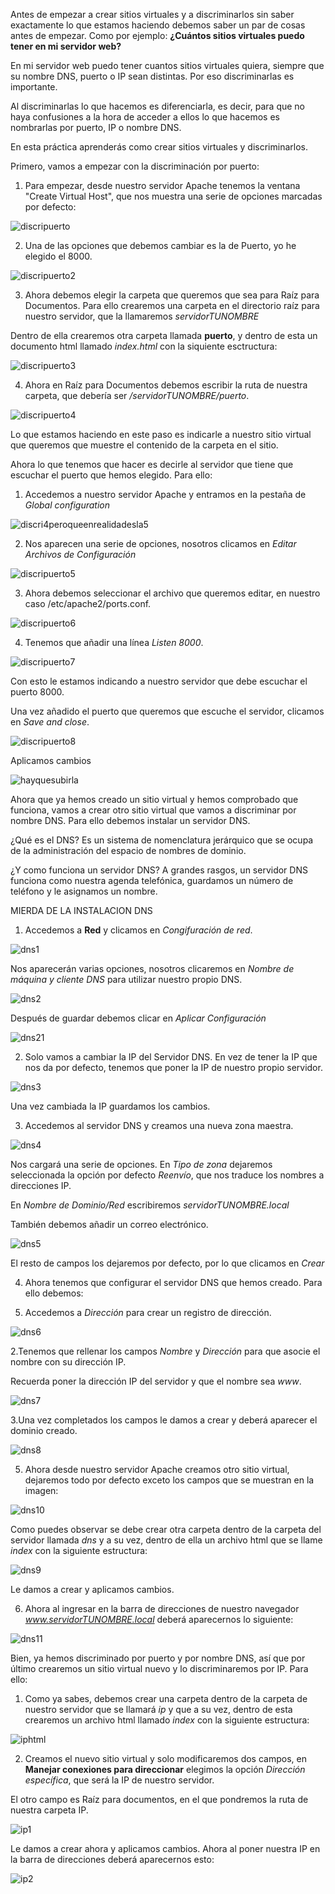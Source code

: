 Antes de empezar a crear sitios virtuales y a discriminarlos sin saber exactamente lo que estamos haciendo debemos saber un par de cosas antes de empezar. Como por ejemplo: **¿Cuántos sitios virtuales puedo tener en mi servidor web?**

En mi servidor web puedo tener cuantos sitios virtuales quiera, siempre que su nombre DNS, puerto o IP sean distintas. Por eso discriminarlas es importante.

Al discriminarlas lo que hacemos es diferenciarla, es decir, para que no haya confusiones a la hora de acceder a ellos lo que hacemos es nombrarlas por puerto, IP o nombre DNS.

En esta práctica aprenderás como crear sitios virtuales y discriminarlos.

Primero, vamos a empezar con la discriminación por puerto:

1. Para empezar, desde nuestro servidor Apache tenemos la ventana "Create Virtual Host", que nos muestra una serie de opciones marcadas por defecto:

![discripuerto](./images/discripuerto.PNG)

2. Una de las opciones que debemos cambiar es la de Puerto, yo he elegido el 8000.

![discripuerto2](./images/discripuerto2.PNG)

3. Ahora debemos elegir la carpeta que queremos que sea para Raíz para Documentos. Para ello crearemos una carpeta en el directorio raíz para nuestro servidor, que la llamaremos *servidorTUNOMBRE*

Dentro de ella crearemos otra carpeta llamada **puerto**, y dentro de esta un documento html llamado *index.html* con la siquiente esctructura:

![discripuerto3](./images/discripuerto3.PNG)

4. Ahora en Raíz para Documentos debemos escribir la ruta de nuestra carpeta, que debería ser */servidorTUNOMBRE/puerto*.

![discripuerto4](./images/discripuerto4.PNG)

Lo que estamos haciendo en este paso es indicarle a nuestro sitio virtual que queremos que muestre el contenido de la carpeta en el sitio. 

Ahora lo que tenemos que hacer es decirle al servidor que tiene que escuchar el puerto que hemos elegido. Para ello:
  
  1. Accedemos a nuestro servidor Apache y entramos en la pestaña de *Global configuration*

  ![discri4peroqueenrealidadesla5](./images/discripuerto4peroqueenrealidadesla5.PNG)
  
  2. Nos aparecen una serie de opciones, nosotros clicamos en *Editar Archivos de Configuración* 
  
  ![discripuerto5](./images/discripuerto5.PNG)
  
  3. Ahora debemos seleccionar el archivo que queremos editar, en nuestro caso  /etc/apache2/ports.conf.
  
  ![discripuerto6](./images/discripuerto6.PNG)
  
  4. Tenemos que añadir una línea *Listen 8000*.
  
  ![discripuerto7](./images/discripuerto7.PNG)
  
  Con esto le estamos indicando a nuestro servidor que debe escuchar el puerto 8000.
  
  Una vez añadido el puerto que queremos que escuche el servidor, clicamos en *Save and close*.
  
  ![discripuerto8](./images/discripuerto8.PNG)
  
  Aplicamos cambios
  
![hayquesubirla](./images/hayquesubirla.PNG)

Ahora que ya hemos creado un sitio virtual y hemos comprobado que funciona, vamos a crear otro sitio virtual que vamos a discriminar por nombre DNS. Para ello debemos instalar un servidor DNS. 

¿Qué es el DNS? Es un sistema de nomenclatura jerárquico que se ocupa de la administración del espacio de nombres de dominio.

¿Y como funciona un servidor DNS? A grandes rasgos, un servidor DNS funciona como nuestra agenda telefónica, guardamos un número de teléfono y le asignamos un nombre.

MIERDA DE LA INSTALACION DNS

1. Accedemos a **Red** y clicamos en *Congifuración de red*.

![dns1](./images/dns1.PNG)

Nos aparecerán varias opciones, nosotros clicaremos en *Nombre de máquina y cliente DNS* para utilizar nuestro propio DNS.

![dns2](./images/dns2.PNG)

Después de guardar debemos clicar en *Aplicar Configuración*

![dns21](./images/dns21.PNG)

2. Solo vamos a cambiar la IP del Servidor DNS. En vez de tener la IP que nos da por defecto, tenemos que poner la IP de nuestro propio servidor.

![dns3](./images/dns3.PNG)

Una vez cambiada la IP guardamos los cambios.

3. Accedemos al servidor DNS y creamos una nueva zona maestra.

![dns4](./images/dns4.PNG)

Nos cargará una serie de opciones. En *Tipo de zona* dejaremos seleccionada la opción por defecto *Reenvío*, que nos traduce los nombres a direcciones IP.

En *Nombre de Dominio/Red* escribiremos *servidorTUNOMBRE.local*

También debemos añadir un correo electrónico.

![dns5](./images/dns5.PNG)

El resto de campos los dejaremos por defecto, por lo que clicamos en *Crear*

4. Ahora tenemos que configurar el servidor DNS que hemos creado. Para ello debemos:

  1. Accedemos a *Dirección* para crear un registro de dirección.
  
  ![dns6](./images/dns6.PNG)
  
  2.Tenemos que rellenar los campos *Nombre* y *Dirección* para que asocie el nombre con su dirección IP.
  
  Recuerda poner la dirección IP del servidor y que el nombre sea *www*.
  
  ![dns7](./images/dns7.PNG)
  
  3.Una vez completados los campos le damos a crear y deberá aparecer el dominio creado.
  
  ![dns8](./images/dns8.PNG)
  
 5. Ahora desde nuestro servidor Apache creamos otro sitio virtual, dejaremos todo por defecto exceto los campos que se muestran en la imagen:
 
 ![dns10](./images/dns10.PNG)
 
 Como puedes observar se debe crear otra carpeta dentro de la carpeta del servidor llamada *dns* y a su vez, dentro de ella un archivo html que se llame *index* con la siguiente estructura:
 
 ![dns9](./images/dns9.PNG)
 
 Le damos a crear y aplicamos cambios.
 
 6. Ahora al ingresar en la barra de direcciones de nuestro navegador *www.servidorTUNOMBRE.local* deberá aparecernos lo siguiente:
 
 ![dns11](./images/dns11.PNG)

Bien, ya hemos discriminado por puerto y por nombre DNS, así que por último crearemos un sitio virtual nuevo y lo discriminaremos por IP. Para ello:
 
1. Como ya sabes, debemos crear una carpeta dentro de la carpeta de nuestro servidor que se llamará *ip* y que a su vez, dentro de esta crearemos un archivo html llamado *index* con la siguiente estructura:

![iphtml](./images/iphtml.PNG)

2. Creamos el nuevo sitio virtual y solo modificaremos dos campos, en **Manejar conexiones para direccionar** elegimos la opción *Dirección específica*, que será la IP de nuestro servidor.

El otro campo es Raíz para documentos, en el que pondremos la ruta de nuestra carpeta IP.

![ip1](./images/ip1.PNG)

Le damos a crear ahora y aplicamos cambios. Ahora al poner nuestra IP en la barra de direcciones deberá aparecernos esto:

![ip2](./images/ip1.PNG)

